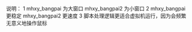 说明：
1 mhxy_bangpai 为大窗口 mhxy_bangpai2 为小窗口
2 mhxy_bangpai 更稳定 mhxy_bangpai2 更速度
3 脚本处理逻辑更适合虚拟机运行，因为会频繁无意义地操作鼠标